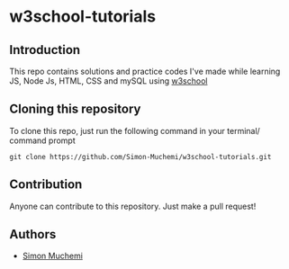 # w3school-tutorials
## Introduction
This repo contains solutions and practice codes I've made while learning JS, Node Js, HTML, CSS and mySQL using [w3school](https://www.w3schools.com/)

## Cloning this repository
To clone this repo, just run the following command in your terminal/ command prompt
```shell
git clone https://github.com/Simon-Muchemi/w3school-tutorials.git
```
## Contribution
Anyone can contribute to this repository. Just make a pull request!
## Authors
- [Simon Muchemi](https://github.com/Simon-Muchemi)